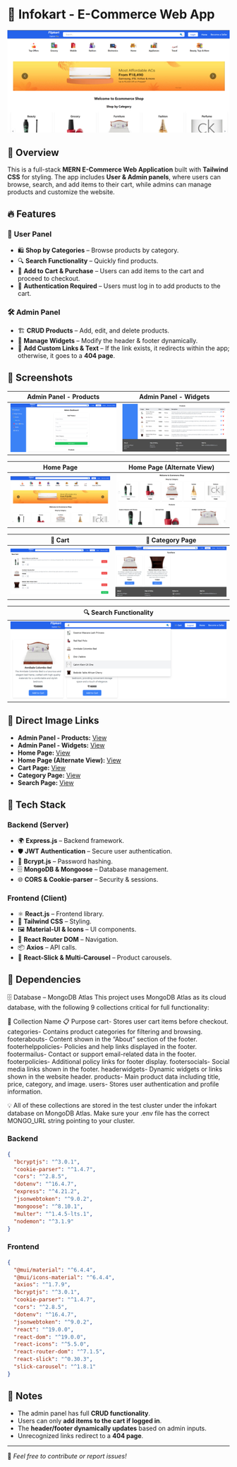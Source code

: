 # 🛒 Infokart - E-Commerce Web App

![Home Page](https://raw.githubusercontent.com/alfahad5/InfoKart/main/img/Home1.png)

## 🌟 Overview

This is a full-stack **MERN E-Commerce Web Application** built with **Tailwind CSS** for styling. The app includes **User & Admin panels**, where users can browse, search, and add items to their cart, while admins can manage products and customize the website.

## 🔥 Features

### 👥 **User Panel**

- 🛍️ **Shop by Categories** – Browse products by category.
- 🔍 **Search Functionality** – Quickly find products.
- 🛒 **Add to Cart & Purchase** – Users can add items to the cart and proceed to checkout.
- 🔑 **Authentication Required** – Users must log in to add products to the cart.

### 🛠️ **Admin Panel**

- 🏗️ **CRUD Products** – Add, edit, and delete products.
- 📌 **Manage Widgets** – Modify the header & footer dynamically.
- 🔗 **Add Custom Links & Text** – If the link exists, it redirects within the app; otherwise, it goes to a **404 page**.

## 📸 Screenshots

| Admin Panel - Products                                                                         | Admin Panel - Widgets                                                                          |
| ---------------------------------------------------------------------------------------------- | ---------------------------------------------------------------------------------------------- |
| ![Admin Panel 1](https://raw.githubusercontent.com/alfahad5/InfoKart/main/img/AdminPanel1.png) | ![Admin Panel 2](https://raw.githubusercontent.com/alfahad5/InfoKart/main/img/AdminPanel2.png) |

| Home Page                                                                            | Home Page (Alternate View)                                                           |
| ------------------------------------------------------------------------------------ | ------------------------------------------------------------------------------------ |
| ![Home Page](https://raw.githubusercontent.com/alfahad5/InfoKart/main/img/Home1.png) | ![Home Page](https://raw.githubusercontent.com/alfahad5/InfoKart/main/img/Home2.png) |

| 🛒 Cart                                                                        | 📂 Category Page                                                                       |
| ------------------------------------------------------------------------------ | -------------------------------------------------------------------------------------- |
| ![Cart](https://raw.githubusercontent.com/alfahad5/InfoKart/main/img/Cart.png) | ![Category](https://raw.githubusercontent.com/alfahad5/InfoKart/main/img/Category.png) |

| 🔍 Search Functionality                                                            |
| ---------------------------------------------------------------------------------- |
| ![Search](https://raw.githubusercontent.com/alfahad5/InfoKart/main/img/Search.png) |

## 🔗 Direct Image Links

- **Admin Panel - Products:** [View](https://raw.githubusercontent.com/alfahad5/InfoKart/main/img/AdminPanel1.png)
- **Admin Panel - Widgets:** [View](https://raw.githubusercontent.com/alfahad5/InfoKart/main/img/AdminPanel2.png)
- **Home Page:** [View](https://raw.githubusercontent.com/alfahad5/InfoKart/main/img/Home1.png)
- **Home Page (Alternate View):** [View](https://raw.githubusercontent.com/alfahad5/InfoKart/main/img/Home2.png)
- **Cart Page:** [View](https://raw.githubusercontent.com/alfahad5/InfoKart/main/img/Cart.png)
- **Category Page:** [View](https://raw.githubusercontent.com/alfahad5/InfoKart/main/img/Category.png)
- **Search Page:** [View](https://raw.githubusercontent.com/alfahad5/InfoKart/main/img/Search.png)

## 🚀 Tech Stack

### **Backend (Server)**

- 🌍 **Express.js** – Backend framework.
- 🛡️ **JWT Authentication** – Secure user authentication.
- 🔐 **Bcrypt.js** – Password hashing.
- 🗄️ **MongoDB & Mongoose** – Database management.
- 🌐 **CORS & Cookie-parser** – Security & sessions.

### **Frontend (Client)**

- ⚛️ **React.js** – Frontend library.
- 🎨 **Tailwind CSS** – Styling.
- 🖼️ **Material-UI & Icons** – UI components.
- 🔄 **React Router DOM** – Navigation.
- 📦 **Axios** – API calls.
- 🎠 **React-Slick & Multi-Carousel** – Product carousels.

## 📜 Dependencies

🗄️ Database – MongoDB Atlas
This project uses MongoDB Atlas as its cloud database, with the following 9 collections critical for full functionality:

📁 Collection Name 📋 Purpose
cart- Stores user cart items before checkout.
categories- Contains product categories for filtering and browsing.
footerabouts- Content shown in the “About” section of the footer.
footerhelppolicies- Policies and help links displayed in the footer.
footermailus- Contact or support email-related data in the footer.
footerpolicies- Additional policy links for footer display.
footersocials- Social media links shown in the footer.
headerwidgets- Dynamic widgets or links shown in the website header.
products- Main product data including title, price, category, and image.
users- Stores user authentication and profile information.

💡 All of these collections are stored in the test cluster under the infokart database on MongoDB Atlas. Make sure your .env file has the correct MONGO_URL string pointing to your cluster.

### **Backend**

```json
{
  "bcryptjs": "^3.0.1",
  "cookie-parser": "^1.4.7",
  "cors": "^2.8.5",
  "dotenv": "^16.4.7",
  "express": "^4.21.2",
  "jsonwebtoken": "^9.0.2",
  "mongoose": "^8.10.1",
  "multer": "^1.4.5-lts.1",
  "nodemon": "^3.1.9"
}
```

### **Frontend**

```json
{
  "@mui/material": "^6.4.4",
  "@mui/icons-material": "^6.4.4",
  "axios": "^1.7.9",
  "bcryptjs": "^3.0.1",
  "cookie-parser": "^1.4.7",
  "cors": "^2.8.5",
  "dotenv": "^16.4.7",
  "jsonwebtoken": "^9.0.2",
  "react": "^19.0.0",
  "react-dom": "^19.0.0",
  "react-icons": "^5.5.0",
  "react-router-dom": "^7.1.5",
  "react-slick": "^0.30.3",
  "slick-carousel": "^1.8.1"
}
```

## 📌 Notes

- The admin panel has full **CRUD functionality**.
- Users can only **add items to the cart if logged in**.
- The **header/footer dynamically updates** based on admin inputs.
- Unrecognized links redirect to a **404 page**.

---

🎯 _Feel free to contribute or report issues!_
